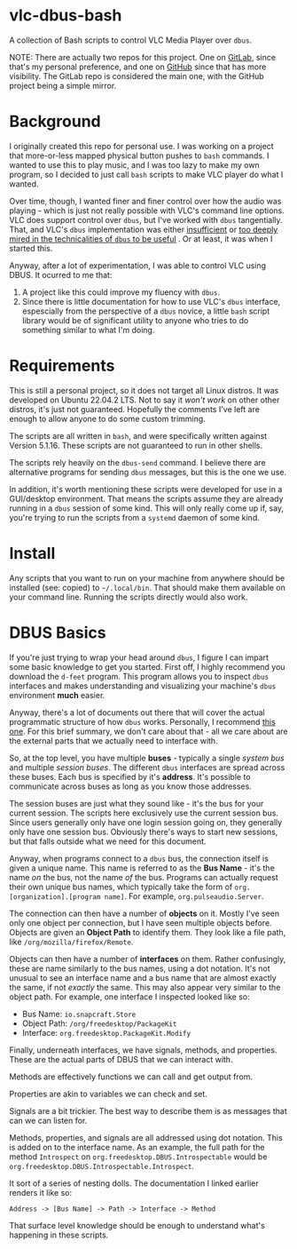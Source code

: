 # vlc-dbus-bash
A collection of Bash scripts to control VLC Media Player over `dbus`.

NOTE: There are actually two repos for this project. One on
[GitLab](https://gitlab.com/CluckeyMcCormick/vlc-dbus-bash), since that's my
personal preference, and one on
[GitHub](https://github.com/CluckeyMcCormick/vlc-dbus-bash) since that has more
visibility. The GitLab repo is considered the main one, with the GitHub project
being a simple mirror.

# Background
I originally created this repo for personal use. I was working on a project
that more-or-less mapped physical button pushes to `bash` commands. I wanted to
use this to play music, and I was too lazy to make my own program, so I decided
to just call `bash` scripts to make VLC player do what I wanted.

Over time, though, I wanted finer and finer control over how the audio was
playing - which is just not really possible with VLC's command line options. VLC
does support control over `dbus`, but I've worked with `dbus` tangentially.
That, and VLC's `dbus` implementation was either
[insufficient](https://wiki.videolan.org/DBus-usage/) or [too deeply mired in
the technicalities of `dbus` to be useful](https://wiki.videolan.org/DBus-spec/)
. Or at least, it was when I started this. 

Anyway, after a lot of experimentation, I was able to control VLC using DBUS. It
ocurred to me that:

1. A project like this could improve my fluency with `dbus`.
1. Since there is little documentation for how to use VLC's `dbus` interface,
   espescially from the perspective of a `dbus` novice, a little `bash` script
   library would be of significant utility to anyone who tries to do something
   similar to what I'm doing.

# Requirements
This is still a personal project, so it does not target all Linux distros. It
was developed on Ubuntu 22.04.2 LTS. Not to say it *won't work* on other other
distros, it's just not guaranteed. Hopefully the comments I've left are enough
to allow anyone to do some custom trimming.

The scripts are all written in `bash`, and were specifically written against
Version 5.1.16. These scripts are not guaranteed to run in other shells.

The scripts rely heavily on the `dbus-send` command. I believe there are
alternative programs for sending `dbus` messages, but this is the one we use.

In addition, it's worth mentioning these scripts were developed for use in a
GUI/desktop environment. That means the scripts assume they are already running
in a `dbus` session of some kind. This will only really come up if, say, you're
trying to run the scripts from a `systemd` daemon of some kind.

# Install
Any scripts that you want to run on your machine from anywhere should be
installed (see: copied) to `~/.local/bin`. That should make them available on
your command line. Running the scripts directly would also work.

# DBUS Basics
If you're just trying to wrap your head around `dbus`, I figure I can impart
some basic knowledge to get you started. First off, I highly recommend you
download the `d-feet` program. This program allows you to inspect `dbus`
interfaces and makes understanding and visualizing your machine's `dbus`
environment **much** easier.

Anyway, there's a lot of documents out there that will cover the actual
programmatic structure of how `dbus` works. Personally, I recommend
[this one](https://dbus.freedesktop.org/doc/dbus-tutorial.html).
For this brief summary, we don't care about that - all we care about are the
external parts that we actually need to interface with.

So, at the top level, you have multiple **buses** - typically a single
*system bus* and multiple *session buses*. The different `dbus` interfaces are
spread across these buses. Each bus is specified by it's **address**. It's
possible to communicate across buses as long as you know those addresses.

The session buses are just what they sound like - it's the bus for your current
session. The scripts here exclusively use the current session bus. Since users
generally only have one login session going on, they generally only have one
session bus. Obviously there's ways to start new sessions, but that falls
outside what we need for this document.

Anyway, when programs connect to a `dbus` bus, the connection itself is given a
unique name. This name is referred to as the **Bus Name** - it's the name *on*
the bus, not the name *of* the bus. Programs can actually request their own
unique bus names, which typically take the form of
`org.[organization].[program name]`. For example, `org.pulseaudio.Server`.

The connection can then have a number of **objects** on it. Mostly I've seen
only one object per connection, but I have seen multiple objects before. Objects
are given an **Object Path** to identify them. They look like a file path, like
`/org/mozilla/firefox/Remote`.

Objects can then have a number of **interfaces** on them. Rather confusingly,
these are name similarly to the bus names, using a dot notation. It's not
unusual to see an interface name and a bus name that are almost exactly the
same, if not *exactly* the same. This may also appear very similar to the object
path. For example, one interface I inspected looked like so:

- Bus Name: `io.snapcraft.Store`
- Object Path: `/org/freedesktop/PackageKit`
- Interface: `org.freedesktop.PackageKit.Modify`

Finally, underneath interfaces, we have signals, methods, and properties. These
are the actual parts of DBUS that we can interact with.

Methods are effectively functions we can call and get output from.

Properties are akin to variables we can check and set.

Signals are a bit trickier. The best way to describe them is as messages that
can we can listen for.

Methods, properties, and signals are all addressed using dot notation. This is
added on to the interface name. As an example, the full path for the method
`Introspect` on `org.freedesktop.DBUS.Introspectable` would be
`org.freedesktop.DBUS.Introspectable.Introspect`.

It sort of a series of nesting dolls. The documentation I linked earlier renders
it like so:

```
Address -> [Bus Name] -> Path -> Interface -> Method
```

That surface level knowledge should be enough to understand what's happening in
these scripts.

